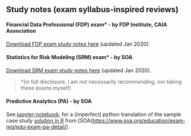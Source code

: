 ## Study notes (exam syllabus-inspired reviews)

#### Financial Data Professional (FDP) exam* - by FDP Institute, CAIA Association
[Download FDP exam study notes here](https://terence-lim.github.io/notes/FDP.pdf) (updated Jan 2020).

#### Statistics for Risk Modeling (SRM) exam* - by SOA
[Download SRM exam study notes here](https://terence-lim.github.io/notes/SRM.pdf) (updated Jan 2020).

> *(in full disclosure, I am not necessarily recommending, nor taking these exams myself)

#### Predictive Analytics (PA) - by SOA
See [jupyter-notebook](exam-pa-hospital-readmission-sample-sol.ipynb),
for a (imperfect) python translation of the sample case study
[solution in R](exam-pa-hospital-readmission-sample-sol-knit.pdf) from [SOA(https://www.soa.org/education/exam-req/edu-exam-pa-detail/).
